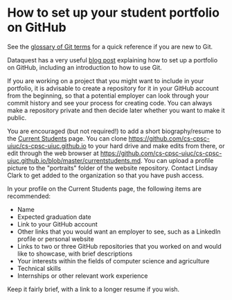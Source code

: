 # How to set up your student portfolio on GitHub

See the [glossary of Git terms](gitglossary.md) for a quick reference if you are
new to Git.

Dataquest has a very useful
[blog post](https://www.dataquest.io/blog/how-to-share-data-science-portfolio/)
explaining how to set up a portfolio on GitHub, including an introduction to
how to use Git.

If you are working on a project that you might want to include in your
portfolio, it is advisable to create a repository for it in your GitHub account
from the beginning, so that a potential employer can look through your commit
history and see your process for creating code.  You can always make a
repository private and then decide later whether you want to make it public.

You are encouraged (but not required!) to add a short biography/resume to
the [Current Students](currentstudents.md) page.  You can clone
<https://github.com/cs-cpsc-uiuc/cs-cpsc-uiuc.github.io> to your hard drive
and make edits from there, or edit through the web browser at
<https://github.com/cs-cpsc-uiuc/cs-cpsc-uiuc.github.io/blob/master/currentstudents.md>.
You can upload a profile picture to the "portraits" folder of the website
repository.  Contact Lindsay Clark to get added to the organization so that you
have push access.

In your profile on the Current Students page, the following items are
recommended:
* Name
* Expected graduation date
* Link to your GitHub account
* Other links that you would want an employer to see, such as a LinkedIn profile
or personal website
* Links to two or three GitHub repositories that you worked on and would like to
showcase, with brief descriptions
* Your interests within the fields of computer science and agriculture
* Technical skills
* Internships or other relevant work experience

Keep it fairly brief, with a link to a longer resume if you wish.
